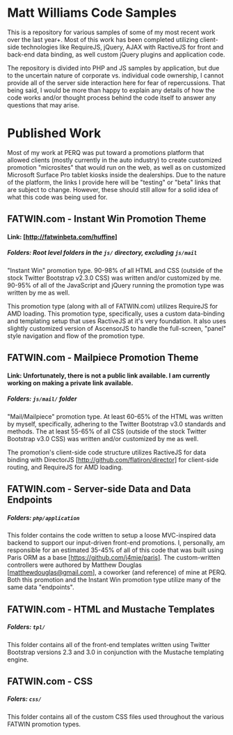# Matt Williams Code Samples

This is a repository for various samples of some of my most recent work over the last year+.  Most of this work has been completed utilizing client-side technologies like RequireJS, jQuery, AJAX with RactiveJS for front and back-end data binding, as well custom jQuery plugins and application code.

The repository is divided into PHP and JS samples by application, but due to the uncertain nature of corporate vs. individual code ownership, I cannot provide all of the server side interaction here for fear of repercussions.  That being said, I would be more than happy to explain any details of how the code works and/or thought process behind the code itself to answer any questions that may arise.

# Published Work
Most of my work at PERQ was put toward a promotions platform that allowed clients (mostly currently in the auto industry) to create customized promotion "microsites" that would run on the web, as well as on customized Microsoft Surface Pro tablet kiosks inside the dealerships.  Due to the nature of the platform, the links I provide here will be "testing" or "beta" links that are subject to change.  However, these should still allow for a solid idea of what this code was being used for.

## FATWIN.com - Instant Win Promotion Theme
#### Link: [http://fatwinbeta.com/huffine]
##### Folders: Root level folders in the `js/` directory, excluding `js/mail`
"Instant Win" promotion type.  90-98% of all HTML and CSS (outside of the stock Twitter Bootstrap v2.3.0 CSS) was written and/or customized by me.  90-95% of all of the JavaScript and jQuery running the promotion type was written by me as well.

This promotion type (along with all of FATWIN.com) utilizes RequireJS for AMD loading.  This promotion type, specifically, uses a custom data-binding and templating setup that uses RactiveJS at it's very foundation.  It also uses slightly customized version of AscensorJS to handle the full-screen, "panel" style navigation and flow of the promotion type.

## FATWIN.com - Mailpiece Promotion Theme
#### Link: Unfortunately, there is not a public link available. I am currently working on making a private link available.
##### Folders: `js/mail/` folder
"Mail/Mailpiece" promotion type.  At least 60-65% of the HTML was written by myself, specifically, adhering to the Twitter Bootstrap v3.0 standards and methods.  The at least 55-65% of all CSS (outside of the stock Twitter Bootstrap v3.0 CSS) was written and/or customized by me as well.

The promotion's client-side code structure utilizes RactiveJS for data binding with DirectorJS [http://github.com/flatiron/director] for client-side routing, and RequireJS for AMD loading.

## FATWIN.com - Server-side Data and Data Endpoints
##### Folders: `php/application`
This folder contains the code written to setup a loose MVC-inspired data backend to support our input-driven front-end promotions.  I, personally, am responsible for an estimated 35-45% of all of this code that was built using Paris ORM as a base [https://github.com/j4mie/paris].  The custom-written controllers were authored by Matthew Douglas [matthewdouglas@gmail.com], a coworker (and reference) of mine at PERQ.
Both this promotion and the Instant Win promotion type utilize many of the same data "endpoints".

## FATWIN.com - HTML and Mustache Templates
##### Folders: `tpl/`
This folder contains all of the front-end templates written using Twitter Bootstrap versions 2.3 and 3.0 in conjunction with the Mustache templating engine.

## FATWIN.com - CSS
##### Folers: `css/`
This folder contains all of the custom CSS files used throughout the various FATWIN promotion types.